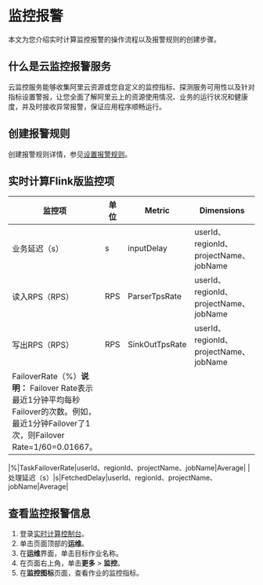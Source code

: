 # 监控报警

本文为您介绍实时计算监控报警的操作流程以及报警规则的创建步骤。

## 什么是云监控报警服务

云监控服务能够收集阿里云资源或您自定义的监控指标、探测服务可用性以及针对指标设置警报，让您全面了解阿里云上的资源使用情况、业务的运行状况和健康度，并及时接收异常报警，保证应用程序顺畅运行。

## 创建报警规则

创建报警规则详情，参见[设置报警规则](/cn.zh-CN/.md)。

## 实时计算Flink版监控项

|监控项|单位|Metric|Dimensions|Statistics|
|---|--|------|----------|----------|
|业务延迟（s）|s|inputDelay|userId、regionId、projectName、jobName|Average|
|读入RPS（RPS）|RPS|ParserTpsRate|userId、regionId、projectName、jobName|Average|
|写出RPS（RPS）|RPS|SinkOutTpsRate|userId、regionId、projectName、jobName|Average|
|FailoverRate（%）**说明：** Failover Rate表示最近1分钟平均每秒Failover的次数。例如，最近1分钟Failover了1次，则Failover Rate=1/60=0.01667。

|%|TaskFailoverRate|userId、regionId、projectName、jobName|Average|
|处理延迟（s）|s|FetchedDelay|userId、regionId、projectName、jobName|Average|

## 查看监控报警信息

1.  登录[实时计算控制台](https://stream.console.aliyun.com)。
2.  单击页面顶部的**运维**。
3.  在**运维**界面，单击目标作业名称。
4.  在页面右上角，单击**更多** \> **监控**。
5.  在**监控图标**页面，查看作业的监控指标。

